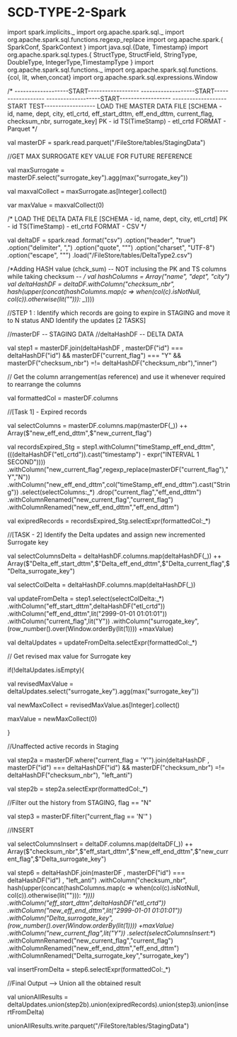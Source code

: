 # SCD-TYPE-2-Spark


import spark.implicits._
import org.apache.spark.sql._
import org.apache.spark.sql.functions.regexp_replace
import org.apache.spark.{ SparkConf, SparkContext }
import java.sql.{Date, Timestamp}
import org.apache.spark.sql.types.{ StructType, StructField, StringType, DoubleType, IntegerType,TimestampType }
import org.apache.spark.sql.functions._
import org.apache.spark.sql.functions.{col, lit, when,concat}
import org.apache.spark.sql.expressions.Window

/*
-------------------START------------------
-------------------START------------------
-------------------START------------------
-------------------START TEST------------------
LOAD THE MASTER DATA FILE [SCHEMA - id, name, dept, city, etl_crtd, eff_start_dttm, eff_end_dttm, current_flag, checksum_nbr, surrogate_key]
PK - id
TS(TimeStamp) - etl_crtd
FORMAT - Parquet           */

val masterDF = spark.read.parquet("/FileStore/tables/StagingData")



//GET MAX SURROGATE KEY VALUE FOR FUTURE REFERENCE

val maxSurrogate = masterDF.select("surrogate_key").agg(max("surrogate_key"))

val maxvalCollect = maxSurrogate.as[Integer].collect()

var maxValue = maxvalCollect(0)



/*
LOAD THE DELTA DATA FILE [SCHEMA - id, name, dept, city, etl_crtd]
PK - id
TS(TimeStamp) - etl_crtd
FORMAT - CSV               */

val deltaDF = spark.read
      .format("csv")
      .option("header", "true")                                              
      .option("delimiter", ",")
      .option("quote", "\"")
      .option("charset", "UTF-8")
      .option("escape", "\"")
      .load("/FileStore/tables/DeltaType2.csv")

/*Adding HASH value (chck_sum)
-- NOT inclusing the PK and TS columns while taking checksum -- */
val hashColumns = Array("name", "dept", "city")
val deltaHashDF = deltaDF.withColumn("checksum_nbr", hash(upper(concat(hashColumns.map(c => when(col(c).isNotNull, col(c)).otherwise(lit(""))): _*))))



//STEP 1 : Identify which records are going to expire in STAGING and move it to N status AND Identify the updates [2 TASKS]

//masterDF -- STAGING DATA
//deltaHashDF -- DELTA DATA

val step1 =  masterDF.join(deltaHashDF , masterDF("id") === deltaHashDF("id") && masterDF("current_flag") === "Y" && masterDF("checksum_nbr") =!= deltaHashDF("checksum_nbr"),"inner")


// Get the column arrangement(as reference) and use it whenever required to rearrange the columns

val formattedCol = masterDF.columns



//[Task 1] - Expired records

val selectColumns = masterDF.columns.map(masterDF(_)) ++ Array($"new_eff_end_dttm",$"new_current_flag")

val recordsExpired_Stg = step1.withColumn("timeStamp_eff_end_dttm",(((deltaHashDF("etl_crtd")).cast("timestamp") - expr("INTERVAL 1 SECOND"))))
                      .withColumn("new_current_flag",regexp_replace(masterDF("current_flag"),"Y","N"))
                      .withColumn("new_eff_end_dttm",col("timeStamp_eff_end_dttm").cast("String"))
                      .select(selectColumns:_*)
                      .drop("current_flag","eff_end_dttm")
                      .withColumnRenamed("new_current_flag","current_flag")
                      .withColumnRenamed("new_eff_end_dttm","eff_end_dttm")

val exipredRecords = recordsExpired_Stg.selectExpr(formattedCol:_*)



//[TASK - 2] Identify the Delta updates and assign new incremented Surrogate key

val selectColumnsDelta = deltaHashDF.columns.map(deltaHashDF(_))  ++ Array($"Delta_eff_start_dttm",$"Delta_eff_end_dttm",$"Delta_current_flag",$"Delta_surrogate_key")

val selectColDelta = deltaHashDF.columns.map(deltaHashDF(_))

val updateFromDelta = step1.select(selectColDelta:_*)
                        .withColumn("eff_start_dttm",deltaHashDF("etl_crtd"))
                        .withColumn("eff_end_dttm",lit("2999-01-01 01:01:01"))                 
                        .withColumn("current_flag",lit("Y"))
                        .withColumn("surrogate_key",(row_number().over(Window.orderBy(lit(1)))) +maxValue)
                        
val deltaUpdates = updateFromDelta.selectExpr(formattedCol:_*)




// Get revised max value for Surrogate key

if(!deltaUpdates.isEmpty){
  
val revisedMaxValue = deltaUpdates.select("surrogate_key").agg(max("surrogate_key"))

val newMaxCollect = revisedMaxValue.as[Integer].collect()

maxValue = newMaxCollect(0)
  
}



//Unaffected active records in Staging

val step2a = masterDF.where("current_flag = 'Y'").join(deltaHashDF , masterDF("id") === deltaHashDF("id")  && masterDF("checksum_nbr") =!= deltaHashDF("checksum_nbr"), "left_anti")

val step2b = step2a.selectExpr(formattedCol:_*)




//Filter out the history from STAGING, flag == "N"

val step3 = masterDF.filter("current_flag  == 'N'" )



//INSERT


val selectColumnsInsert = deltaDF.columns.map(deltaDF(_)) ++ Array($"checksum_nbr",$"eff_start_dttm",$"new_eff_end_dttm",$"new_current_flag",$"Delta_surrogate_key")

val step6 = deltaHashDF.join(masterDF , masterDF("id") === deltaHashDF("id") , "left_anti")
                      .withColumn("checksum_nbr", hash(upper(concat(hashColumns.map(c => when(col(c).isNotNull, col(c)).otherwise(lit(""))): _*))))
                      .withColumn("eff_start_dttm",deltaHashDF("etl_crtd"))
                      .withColumn("new_eff_end_dttm",lit("2999-01-01 01:01:01"))  
                      .withColumn("Delta_surrogate_key",(row_number().over(Window.orderBy(lit(1)))) +maxValue)
                      .withColumn("new_current_flag",lit("Y"))
                      .select(selectColumnsInsert:_*)
                      .withColumnRenamed("new_current_flag","current_flag")
                      .withColumnRenamed("new_eff_end_dttm","eff_end_dttm")
                      .withColumnRenamed("Delta_surrogate_key","surrogate_key")

val insertFromDelta = step6.selectExpr(formattedCol:_*)



//Final Output --> Union all the obtained result

val unionAllResults = deltaUpdates.union(step2b).union(exipredRecords).union(step3).union(insertFromDelta)


unionAllResults.write.parquet("/FileStore/tables/StagingData")

